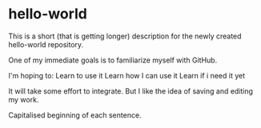 # hello-world
This is a short (that is getting longer) description for the newly created hello-world repository.

One of my immediate goals is to familiarize myself with GitHub.

I'm hoping to:
Learn to use it
Learn how I can use it
Learn if i need it yet

It will take some effort to integrate.
But I like the idea of saving and editing my work.

Capitalised beginning of each sentence.  
